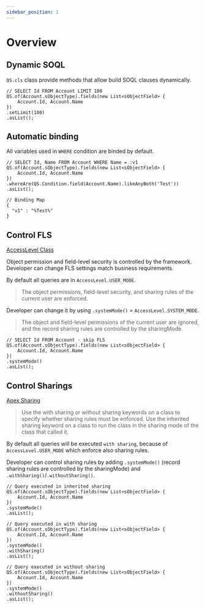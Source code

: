 ```yaml
---
sidebar_position: 1
---
```


# Overview

## Dynamic SOQL

`QS.cls` class provide methods that allow build SOQL clauses dynamically.

```apex
// SELECT Id FROM Account LIMIT 100
QS.of(Account.sObjectType).fields(new List<sObjectField> {
    Account.Id, Account.Name
})
.setLimit(100)
.asList();
```


## Automatic binding

All variables used in `WHERE` condition are binded by default.

```apex
// SELECT Id, Name FROM Account WHERE Name = :v1
QS.of(Account.sObjectType).fields(new List<sObjectField> {
    Account.Id, Account.Name
})
.whereAre(QS.Condition.field(Account.Name).likeAnyBoth('Test'))
.asList();

```

```apex
// Binding Map
{
  "v1" : "%Test%"
}
```

## Control FLS

[AccessLevel Class](https://developer.salesforce.com/docs/atlas.en-us.apexref.meta/apexref/apex_class_System_AccessLevel.htm)

Object permission and field-level security is controlled by the framework. Developer can change FLS settings match business requirements.

By default all queries are in `AccessLevel.USER_MODE`.

> The object permissions, field-level security, and sharing rules of the current user are enforced.

Developer can change it by using `.systemMode()` = `AccessLevel.SYSTEM_MODE`.

> The object and field-level permissions of the current user are ignored, and the record sharing rules are controlled by the sharingMode.

```apex
// SELECT Id FROM Account - skip FLS
QS.of(Account.sObjectType).fields(new List<sObjectField> {
    Account.Id, Account.Name
})
.systemMode()
.asList();
```

## Control Sharings

[Apex Sharing](https://developer.salesforce.com/docs/atlas.en-us.apexcode.meta/apexcode/apex_classes_keywords_sharing.htm)

> Use the with sharing or without sharing keywords on a class to specify whether sharing rules must be enforced. Use the inherited sharing keyword on a class to run the class in the sharing mode of the class that called it.

By default all queries will be executed `with sharing`, because of `AccessLevel.USER_MODE` which enforce also sharing rules.

Developer can control sharing rules by adding `.systemMode()` (record sharing rules are controlled by the sharingMode) and `.withSharing()`/`.withoutSharing()`.

```apex
// Query executed in inherited sharing
QS.of(Account.sObjectType).fields(new List<sObjectField> {
    Account.Id, Account.Name
})
.systemMode()
.asList();
```

```apex
// Query executed in with sharing
QS.of(Account.sObjectType).fields(new List<sObjectField> {
    Account.Id, Account.Name
})
.systemMode()
.withSharing()
.asList();
```

```apex
// Query executed in without sharing
QS.of(Account.sObjectType).fields(new List<sObjectField> {
    Account.Id, Account.Name
})
.systemMode()
.withoutSharing()
.asList();
```
